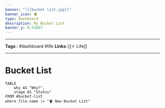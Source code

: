 ```yaml
---
banner: "![[bucket list.jpg]]"
banner_icon: 🪣
type: dashboard
description: My Bucket List
banner_y: 0.52667
---
```


---
**Tags**:: #dashboard #life 
**Links**::[[⚛️ Life]]

---

# Bucket List

```dataview
TABLE
	why AS "Why?",
	stage AS "Status"
FROM #bucket-list 
where file.name != "🪣 New Bucket List"
```
